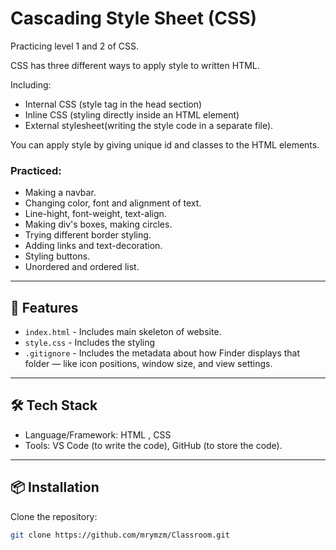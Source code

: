 # Cascading Style Sheet (CSS) 

Practicing level 1 and 2 of CSS. 

CSS has three different ways to apply style to written HTML. 

Including:
- Internal CSS (style tag in the head section) 
- Inline CSS (styling directly inside an HTML element) 
- External stylesheet(writing the style code in a separate file). 

You can apply style by giving unique id and classes to the HTML elements.

### Practiced:
- Making a navbar.
- Changing color, font and alignment of text.
- Line-hight, font-weight, text-align.
- Making div's boxes, making circles.
- Trying different border styling.
- Adding links and text-decoration.
- Styling buttons.
- Unordered and ordered list.

---

## 🚀 Features
- `index.html` - Includes main skeleton of website.
- `style.css` - Includes the styling
- `.gitignore` - Includes the metadata about how Finder displays that folder — like icon positions, window size, and view settings.

---

## 🛠️ Tech Stack
- Language/Framework: HTML , CSS
- Tools: VS Code (to write the code), GitHub (to store the code).

---

## 📦 Installation

Clone the repository:

```bash
git clone https://github.com/mrymzm/Classroom.git
